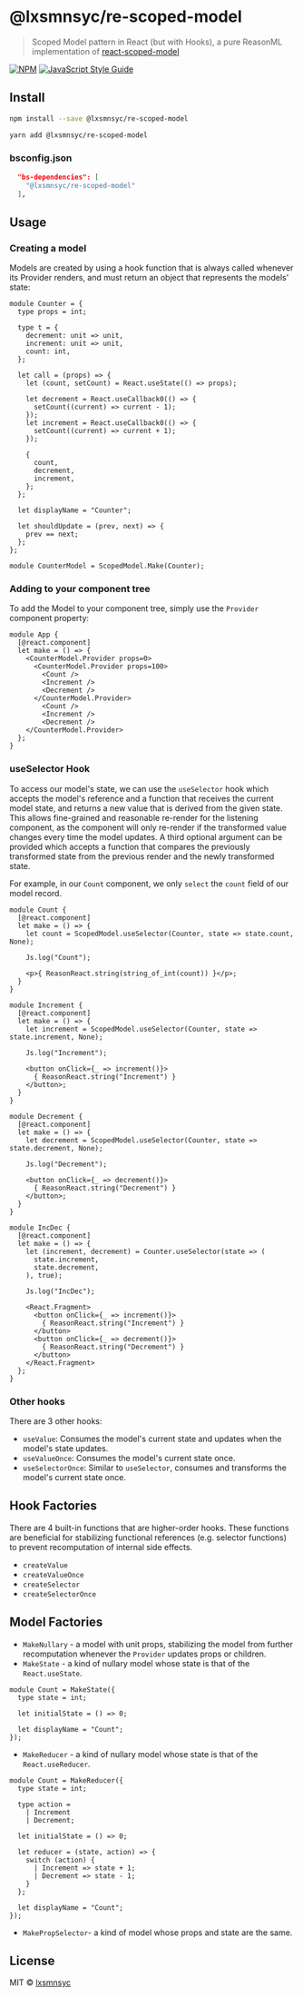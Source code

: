 # @lxsmnsyc/re-scoped-model

> Scoped Model pattern in React (but with Hooks), a pure ReasonML implementation of [react-scoped-model](https://github.com/LXSMNSYC/react-scoped-model)

[![NPM](https://img.shields.io/npm/v/@lxsmnsyc/re-scoped-model.svg)](https://www.npmjs.com/package/@lxsmnsyc/re-scoped-model) [![JavaScript Style Guide](https://img.shields.io/badge/code_style-standard-brightgreen.svg)](https://standardjs.com)

## Install

```bash
npm install --save @lxsmnsyc/re-scoped-model
```

```bash
yarn add @lxsmnsyc/re-scoped-model
```

### bsconfig.json

```json
  "bs-dependencies": [
    "@lxsmnsyc/re-scoped-model"
  ],
```

## Usage

### Creating a model

Models are created by using a hook function that is always called whenever its Provider renders, and must return an object that represents the models' state:

```reason
module Counter = {
  type props = int;

  type t = {
    decrement: unit => unit,
    increment: unit => unit,
    count: int,
  };

  let call = (props) => {
    let (count, setCount) = React.useState(() => props);

    let decrement = React.useCallback0(() => {
      setCount((current) => current - 1);
    });
    let increment = React.useCallback0(() => {
      setCount((current) => current + 1);
    });

    {
      count,
      decrement,
      increment,
    };
  };

  let displayName = "Counter";

  let shouldUpdate = (prev, next) => {
    prev == next;
  };
};

module CounterModel = ScopedModel.Make(Counter);
```


### Adding to your component tree

To add the Model to your component tree, simply use the `Provider` component property:

```reason
module App {
  [@react.component]
  let make = () => {
    <CounterModel.Provider props=0>
      <CounterModel.Provider props=100>
        <Count />
        <Increment />
        <Decrement />
      </CounterModel.Provider>
        <Count />
        <Increment />
        <Decrement />
    </CounterModel.Provider>
  };
}
```

### useSelector Hook

To access our model's state, we can use the `useSelector` hook which accepts the model's reference and a  function that receives the current model state, and returns a new value that is derived from the given state. This allows fine-grained and reasonable re-render for the listening component, as the component will only re-render if the transformed value changes every time the model updates. A third optional argument can be provided which accepts a function that compares the previously transformed state from the previous render and the newly transformed state.

For example, in our `Count` component, we only `select` the `count` field of our model record.

```reason
module Count {
  [@react.component]
  let make = () => {
    let count = ScopedModel.useSelector(Counter, state => state.count, None);

    Js.log("Count");

    <p>{ ReasonReact.string(string_of_int(count)) }</p>;
  }
}
```

```reason
module Increment {
  [@react.component]
  let make = () => {
    let increment = ScopedModel.useSelector(Counter, state => state.increment, None);

    Js.log("Increment");

    <button onClick={_ => increment()}>
      { ReasonReact.string("Increment") }
    </button>;
  }
}
```

```reason
module Decrement {
  [@react.component]
  let make = () => {
    let decrement = ScopedModel.useSelector(Counter, state => state.decrement, None);

    Js.log("Decrement");

    <button onClick={_ => decrement()}>
      { ReasonReact.string("Decrement") }
    </button>;
  }
}
```

```reason
module IncDec {
  [@react.component]
  let make = () => {
    let (increment, decrement) = Counter.useSelector(state => (
      state.increment,
      state.decrement,
    ), true);

    Js.log("IncDec");

    <React.Fragment>
      <button onClick={_ => increment()}>
        { ReasonReact.string("Increment") }
      </button>
      <button onClick={_ => decrement()}>
        { ReasonReact.string("Decrement") }
      </button>
    </React.Fragment>
  };
}
```

### Other hooks

There are 3 other hooks:
- `useValue`: Consumes the model's current state and updates when the model's state updates.
- `useValueOnce`: Consumes the model's current state once.
- `useSelectorOnce`: Similar to `useSelector`, consumes and transforms the model's current state once.

## Hook Factories

There are 4 built-in functions that are higher-order hooks. These functions are beneficial for stabilizing functional references (e.g. selector functions) to prevent recomputation of internal side effects.

- `createValue`
- `createValueOnce`
- `createSelector`
- `createSelectorOnce`

## Model Factories

- `MakeNullary` - a model with unit props, stabilizing the model from further recomputation whenever the `Provider` updates props or children.
- `MakeState` - a kind of nullary model whose state is that of the `React.useState`.
```reason
module Count = MakeState({
  type state = int;

  let initialState = () => 0;

  let displayName = "Count";
});
```
- `MakeReducer` - a kind of nullary model whose state is that of the `React.useReducer`.
```reason
module Count = MakeReducer({
  type state = int;
  
  type action = 
    | Increment
    | Decrement;

  let initialState = () => 0;

  let reducer = (state, action) => {
    switch (action) {
      | Increment => state + 1;
      | Decrement => state - 1;
    }
  };

  let displayName = "Count";
});
```
- `MakePropSelector`- a kind of model whose props and state are the same.

## License

MIT © [lxsmnsyc](https://github.com/lxsmnsyc)
